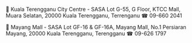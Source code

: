 📍 Kuala Terengganu City Centre - SASA
Lot G-55, G Floor, KTCC Mall, Muara Selatan, 20000 Kuala Terengganu, Terrenganu
☎︎ 09-660 2041

📍 Mayang Mall - SASA
Lot GF-16 & GF-16A, Mayang Mall,
No.1 Persiaran Mayang, 20000 Kuala Terengganu, Terengganu
☎︎ 09-626 1797